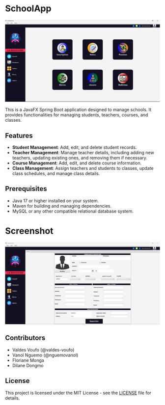# SchoolApp

![School Management System](pics/schoolApp.png)

This is a JavaFX Spring Boot application designed to manage schools. It provides functionalities for managing students, teachers, courses, and classes.

## Features

- **Student Management**: Add, edit, and delete student records.
- **Teacher Management**: Manage teacher details, including adding new teachers, updating existing ones, and removing them if necessary.
- **Course Management**: Add, edit, and delete course information.
- **Class Management**: Assign teachers and students to classes, update class schedules, and manage class details.

## Prerequisites

- Java 17 or higher installed on your system.
- Maven for building and managing dependencies.
- MySQL or any other compatible relational database system.

# Screenshot
![School Management System](pics/inscription.png)


## Contributors

- Valdes Voufo  (@valdes-voufo)
- Vanol Nguemo (@nguemovanol)
- Floriane Monga
- Dilane Dongmo

## License

This project is licensed under the MIT License - see the [LICENSE](LICENSE) file for details.
